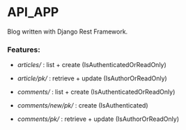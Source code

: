 # API_APP

Blog written with Django Rest Framework.

<h3>Features:</h3>

- <i>articles/</i> : list + create (IsAuthenticatedOrReadOnly)

- <i>article/pk/</i> : retrieve + update (IsAuthorOrReadOnly)
 
- <i>comments/</i> : list + create (IsAuthenticatedOrReadOnly)

- <i>comments/new/pk/</i> : create (IsAuthenticated)

- <i>comments/pk/</i> : retrieve + update (IsAuthorOrReadOnly)
